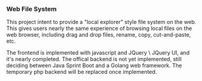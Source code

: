 ### Web File System
This project intent to provide a "local explorer" style file system on the web. This gives users nearly the same experience of browsing local files on the web browser, including drag and drop files, rename, copy, cut-and-paste, etc.

The frontend is implemented with javascript and JQuery \ JQuery UI, and it's nearly completed. The offical backend is not yet implemented, still deciding between Java Sprint Boot and a Golang web framework. The temporary php backend will be replaced once implemented.
